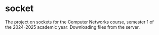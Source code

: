 # socket
The project on sockets for the Computer Networks course, semester 1 of the 2024-2025 academic year: Downloading files from the server.